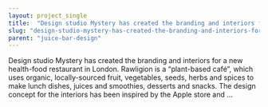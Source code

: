 ```yaml
---
layout: project_single
title:  "Design studio Mystery has created the branding and interiors for a new health-food restaurant in London. Rawligion is a “plant-based café”, which uses organic, locally-sourced fruit, vegetables, seeds, herbs and spices to make lunch dishes, juic"
slug: "design-studio-mystery-has-created-the-branding-and-interiors-for-a-new-health-food-restaurant-in"
parent: "juice-bar-design"
---
```

Design studio Mystery has created the branding and interiors for a new health-food restaurant in London. Rawligion is a “plant-based café”, which uses organic, locally-sourced fruit, vegetables, seeds, herbs and spices to make lunch dishes, juices and smoothies, desserts and snacks. The design concept for the interiors has been inspired by the Apple store and …